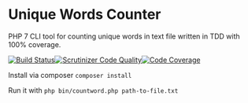 # Unique Words Counter
PHP 7 CLI tool for counting unique words in text file written in TDD with 100% coverage.

[![Build Status](https://scrutinizer-ci.com/g/Vehsamrak/UniqueWordsCounter/badges/build.png?b=master)](https://scrutinizer-ci.com/g/Vehsamrak/UniqueWordsCounter/build-status/master)[![Scrutinizer Code Quality](https://scrutinizer-ci.com/g/Vehsamrak/UniqueWordsCounter/badges/quality-score.png?b=master)](https://scrutinizer-ci.com/g/Vehsamrak/UniqueWordsCounter/?branch=master)[![Code Coverage](https://scrutinizer-ci.com/g/Vehsamrak/UniqueWordsCounter/badges/coverage.png?b=master)](https://scrutinizer-ci.com/g/Vehsamrak/UniqueWordsCounter/?branch=master)

Install via composer `composer install`

Run it with `php bin/countword.php path-to-file.txt`
